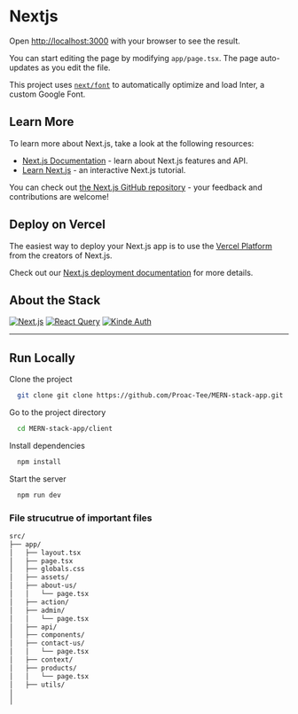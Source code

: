 # Nextjs

Open [http://localhost:3000](http://localhost:3000) with your browser to see the result.

You can start editing the page by modifying `app/page.tsx`. The page auto-updates as you edit the file.

This project uses [`next/font`](https://nextjs.org/docs/basic-features/font-optimization) to automatically optimize and load Inter, a custom Google Font.

## Learn More

To learn more about Next.js, take a look at the following resources:

- [Next.js Documentation](https://nextjs.org/docs) - learn about Next.js features and API.
- [Learn Next.js](https://nextjs.org/learn) - an interactive Next.js tutorial.

You can check out [the Next.js GitHub repository](https://github.com/vercel/next.js/) - your feedback and contributions are welcome!

## Deploy on Vercel

The easiest way to deploy your Next.js app is to use the [Vercel Platform](https://vercel.com/new?utm_medium=default-template&filter=next.js&utm_source=create-next-app&utm_campaign=create-next-app-readme) from the creators of Next.js.

Check out our [Next.js deployment documentation](https://nextjs.org/docs/deployment) for more details.

## About the Stack

[![Next.js](https://img.shields.io/badge/Next.js-000000?style=for-the-badge&logo=next.js&logoColor=white)](https://nextjs.org/)
[![React Query](https://img.shields.io/badge/React_Query-FF4154?style=for-the-badge&logo=react-query&logoColor=white)](https://tanstack.com/query/v4)
[![Kinde Auth](https://img.shields.io/badge/Kinde_Auth-FF4F00?style=for-the-badge&logo=kinde&logoColor=white)](https://kinde.com/)

---

## Run Locally

Clone the project

```bash
  git clone git clone https://github.com/Proac-Tee/MERN-stack-app.git
```

Go to the project directory

```bash
  cd MERN-stack-app/client
```

Install dependencies

```bash
  npm install
```

Start the server

```bash
  npm run dev
```

### File strucutrue of important files

```sh
src/
├── app/
│   ├── layout.tsx
│   ├── page.tsx
│   ├── globals.css
│   ├── assets/
│   ├── about-us/
│   │   └── page.tsx
│   ├── action/
│   ├── admin/
│   │   └── page.tsx
│   ├── api/
│   ├── components/
│   ├── contact-us/
│   │   └── page.tsx
│   ├── context/
│   ├── products/
│   │   └── page.tsx
│   ├── utils/
│
│
```
